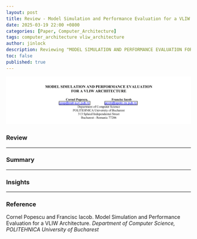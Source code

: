 ```yaml
---
layout: post
title: Review - Model Simulation and Performance Evaluation for a VLIW Architecture 
date: 2025-03-19 22:00 +0800
categories: [Paper, Computer_Architecture]
tags: computer_architecture vliw_architecture
author: jinlock
description: Reviewing "MODEL SIMULATION AND PERFORMANCE EVALUATION FOR A VLIW ARCHITECTURE"
toc: false
published: true
---
```


![MODEL SIMULATION AND PERFORMANCE EVALUATION FOR A VLIW ARCHITECTURE](../assets/img/posts/2025-03-19-paper-review-model_sim_performance-eval-for-vliw-arch.png)

### Review

---

### Summary

---

### Insights

---

### Reference
Cornel Popescu and Francisc Iacob. Model Simulation and Performance Evaluation for a VLIW Architecture. *Department of Computer Science, POLITEHNICA University of Bucharest*